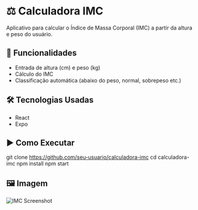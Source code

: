 # ⚖️ Calculadora IMC

Aplicativo para calcular o Índice de Massa Corporal (IMC) a partir da altura e peso do usuário.

## 🔧 Funcionalidades
- Entrada de altura (cm) e peso (kg)
- Cálculo do IMC
- Classificação automática (abaixo do peso, normal, sobrepeso etc.)

## 🛠️ Tecnologias Usadas
- React
- Expo

## ▶️ Como Executar
git clone https://github.com/seu-usuario/calculadora-imc
cd calculadora-imc
npm install
npm start

## 🖼️ Imagem
![IMC Screenshot](./assets/imc-preview.png)
